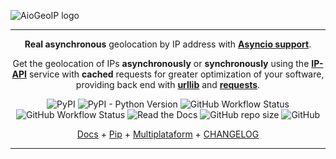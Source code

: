 ![AioGeoIP logo](https://i.pinimg.com/originals/01/a7/7b/01a77baccfefd2b5c0da749a1181bf83.png)

---
<p align="center">
        <b>Real asynchronous</b> geolocation by IP address with <b><a href="https://docs.python.org/3/library/asyncio.html">Asyncio support</a></b>.
</p>
<p align="center">
    Get the geolocation of IPs <b>asynchronously</b> or <b>synchronously</b> using the <a href="https://ip-api.com/" target="_blank"><b>IP-API</b></a> service with <b>cached</b> requests for greater optimization of your software, providing back end with <a href="https://docs.python.org/3/library/urllib.request.html" target="_blank"><b>urllib</b></a> and <a href="https://requests.readthedocs.io/en/master/" target="_blank"><b>requests</b></a>. 
</p>

<p align="center">
    <img alt="PyPI" src="https://img.shields.io/pypi/v/aiogeoip?style=flat-square">
    <img alt="PyPI - Python Version" src="https://img.shields.io/pypi/pyversions/aiogeoip?style=flat-square">
    <img alt="GitHub Workflow Status" src="https://img.shields.io/github/workflow/status/py-paulo/aiogeoip/Pylint?label=pylint&style=flat-square">
    <img alt="GitHub Workflow Status" src="https://img.shields.io/github/workflow/status/py-paulo/aiogeoip/Python%20package?label=py-package&style=flat-square">
    <img alt="Read the Docs" src="https://img.shields.io/readthedocs/aiogeoip?style=flat-square">
    <img alt="GitHub repo size" src="https://img.shields.io/github/repo-size/py-paulo/aiogeoip?style=flat-square">
    <img alt="GitHub" src="https://img.shields.io/github/license/py-paulo/aiogeoip?style=flat-square">
</p>

<p align="center">
    <a href="https://aiogeoip.readthedocs.io/en/latest/" target="_blank">Docs</a> +
    <a href="https://pypi.org/project/aiogeoip/" target="_blank">Pip</a> +
    <a href="#">Multiplataform</a> +
    <a href="https://github.com/py-paulo/aiogeoip/blob/master/CHANGES.md">CHANGELOG</a>
</p>

---
